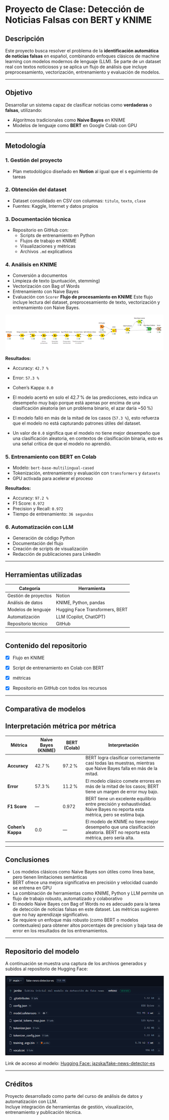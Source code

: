 # Proyecto de Clase: Detección de Noticias Falsas con BERT y KNIME

## Descripción

Este proyecto busca resolver el problema de la **identificación automática de noticias falsas** en español, combinando enfoques clásicos de machine learning con modelos modernos de lenguaje (LLM). Se parte de un dataset real con textos noticiosos y se aplica un flujo de análisis que incluye preprocesamiento, vectorización, entrenamiento y evaluación de modelos.

---

## Objetivo

Desarrollar un sistema capaz de clasificar noticias como **verdaderas** o **falsas**, utilizando:

- Algoritmos tradicionales como **Naive Bayes** en KNIME
- Modelos de lenguaje como **BERT** en Google Colab con GPU

---

## Metodología

### 1. Gestión del proyecto

- Plan metodológico diseñado en **Notion** al igual que el s eguimiento de tareas

### 2. Obtención del dataset

- Dataset consolidado en CSV con columnas: `titulo`, `texto`, `clase`
- Fuentes: Kaggle, Internet y datos propios

### 3. Documentación técnica

- Repositorio en GitHub con:
  - Scripts de entrenamiento en Python
  - Flujos de trabajo en KNIME
  - Visualizaciones y métricas
  - Archivos `.md` explicativos

### 4. Análisis en KNIME

- Conversión a documentos
- Limpieza de texto (puntuación, stemming)
- Vectorización con Bag of Words
- Entrenamiento con Naive Bayes
- Evaluación con `Scorer`
**Flujo de procesamiento en KNIME**
Este flujo incluye lectura del dataset, preprocesamiento de texto, vectorización y entrenamiento con Naive Bayes.

![Flujo en KNIME](assets/1.png)

**Resultados:**
- Accuracy: `42.7 %`
- Error: `57.3 %`
- Cohen’s Kappa: `0.0`

- El modelo acertó en solo el 42.7 % de las predicciones, esto indica un desempeño muy bajo porque está apenas por encima de una clasificación aleatoria (en un problema binario, el azar daría ~50 %)
- El modelo falló en más de la mitad de los casos (`57.3 %`), esto refuerza que el modelo no está capturando patrones útiles del dataset.
- Un valor de `0.0` significa que el modelo no tiene mejor desempeño que una clasificación aleatoria, en contextos de clasificación binaria, esto es una señal crítica de que el modelo no aprendió.

### 5. Entrenamiento con BERT en Colab

- Modelo: `bert-base-multilingual-cased`
- Tokenización, entrenamiento y evaluación con `transformers` y `datasets`
- GPU activada para acelerar el proceso

**Resultados:**
- Accuracy: `97.2 %`
- F1 Score: `0.972`
- Precision y Recall: `0.972`
- Tiempo de entrenamiento: `36 segundos`

### 6. Automatización con LLM

- Generación de código Python
- Documentación del flujo
- Creación de scripts de visualización
- Redacción de publicaciones para LinkedIn

---

## Herramientas utilizadas

| Categoría              | Herramienta                        |
|------------------------|------------------------------------|
| Gestión de proyectos   | Notion                             |
| Análisis de datos      | KNIME, Python, pandas              |
| Modelos de lenguaje    | Hugging Face Transformers, BERT    |
| Automatización         | LLM (Copilot, ChatGPT)             |    
| Repositorio técnico    | GitHub                             |

---

## Contenido del repositorio

- [x] Flujo en KNIME 
- [x] Script de entrenamiento en Colab con BERT
- [x] métricas
- [x] Repositorio en GitHub con todos los recursos


---

## Comparativa de modelos

## Interpretación métrica por métrica

| Métrica              | Naive Bayes (KNIME) | BERT (Colab) | Interpretación |
|----------------------|---------------------|--------------|----------------|
| **Accuracy**         | 42.7 %              | 97.2 %       | BERT logra clasificar correctamente casi todas las muestras, mientras que Naive Bayes falla en más de la mitad. |
| **Error**            | 57.3 %              | 11.2 %       | El modelo clásico comete errores en más de la mitad de los casos; BERT tiene un margen de error muy bajo. |
| **F1 Score**         | —                   | 0.972        | BERT tiene un excelente equilibrio entre precisión y exhaustividad. Naive Bayes no reporta esta métrica, pero se estima baja. |
| **Cohen’s Kappa**    | 0.0                 | —            | El modelo de KNIME no tiene mejor desempeño que una clasificación aleatoria. BERT no reporta esta métrica, pero sería alta. |

---

## Conclusiones

- Los modelos clásicos como Naive Bayes son útiles como linea base, pero tienen limitaciones semánticas
- BERT ofrece una mejora significativa en precisión y velocidad cuando se entrena en GPU
- La combinación de herramientas como KNIME, Python y LLM permite un flujo de trabajo robusto, automatizado y colaborativo
- El modelo Naive Bayes con Bag of Words no es adecuado para la tarea de detección de noticias falsas en este dataset. Las métricas sugieren que no hay aprendizaje significativo. 
- Se requiere un enfoque más robusto (como BERT o modelos contextuales) para obtener altos porcentajes de precision y baja tasa de error en los resultados de los entrenamientos.


---

## Repositorio del modelo
A continuación se muestra una captura de los archivos generados y subidos al repositorio de Hugging Face:

![Archivos del modelo en Hugging Face](assets/2.png)

Link de acceso al modelo:
[Hugging Face: jazska/fake-news-detector-es](https://huggingface.co/jazska/fake-news-detector-es)

---

## Créditos

Proyecto desarrollado como parte del curso de análisis de datos y automatización con LLM.  
Incluye integración de herramientas de gestión, visualización, entrenamiento y publicación técnica.

